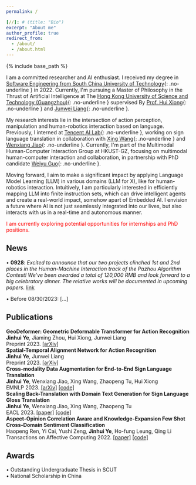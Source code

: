 ```yaml
---
permalink: /

[//]: # (title: "Bio")
excerpt: "About me"
author_profile: true
redirect_from: 
  - /about/
  - /about.html
---
```


{% include base_path %}

I am a committed researcher and AI enthusiast. I received my degree in [Software Engineering from South China University of Technology](http://www2.scut.edu.cn/sse/){: .no-underline } in 2022. Currently, I'm pursuing a Master of Philosophy in the Thrust of Artificial Intelligence at The [Hong Kong University of Science and Technology (Guangzhou)](https://hkust-gz.edu.cn/academics/four-hubs/information-hub/artificial-intelligence){: .no-underline } supervised By [Prof. Hui Xiong](https://scholar.google.com/citations?user=cVDF1tkAAAAJ&hl=zh-CN&oi=ao){: .no-underline } and [Junwei Liang](https://junweiliang.me/index.html){: .no-underline }.

My research interests lie in the intersection of action perception, manipulation and human-robotics interaction based on language. 
Previously, I interned at [Tencent AI Lab](https://ai.tencent.com/ailab/nlp/en/index.html){: .no-underline }, working on sign language translation in collaboration with [Xing Wang](http://xingwang4nlp.com/){: .no-underline } and [Wenxiang Jiao](https://wxjiao.github.io/){: .no-underline }. Currently, I'm part of the Multimodal Human-Computer Interaction Group at HKUST-GZ, focusing on multimodal human-computer interaction and collaboration, in partnership with PhD candidate [Weiyu Guo](https://guoweiyu.github.io/){: .no-underline }.

Moving forward, I aim to make a significant impact by applying Language Model Learning (LLM) in various domains (LLM for X), like for human-robotics interaction.  Intuitively, I am particularly interested in efficiently mapping LLM into finite instruction sets, which can drive intelligent agents and create a real-world impact, somehow apart of Embedded AI.
I envision a future where AI is not just seamlessly integrated into our lives, but also interacts with us in a real-time and autonomous manner.

<span style="color:red">I am currently exploring potential opportunities for internships and PhD positions.</span>


News
------
• **0928**:
*Excited to announce that our two projects clinched 1st and 2nd places in the Human-Machine Interaction track of the Pazhou Algorithm Contest! We've been awarded a total of 120,000 RMB and look forward to a big celebratory dinner. 
The relative works will be documented in upcoming papers.* [link](https://mp.weixin.qq.com/s/_FuuvX1wKAW9dPBHi3yj8w)

[//]: # (• 0926:)

[//]: # (Participated in World Cleanup Day, collectively removing 17,970 items weighing 0.52 tons of marine debris. A fun and meaningful experience!)

• Before 08/30/2023: [...]


[//]: # (My mission is to conduct impactful and beneficial research that aids in bridging the gap between humans and AI. I envision a future where AI is not just seamlessly integrated into our lives, but also interacts with us in a real-time and autonomous manner.)

Publications
------
**GeoDeformer: Geometric Deformable Transformer for Action Recognition** <br>
  **Jinhui Ye**, Jiaming Zhou, Hui Xiong, Junwei Liang <br>
  Preprint 2023. [[arXiv]](https://arxiv.org/abs/2311.17975) <br>
**Spatial-Temporal Alignment Network for Action Recognition** <br>
  **Jinhui Ye**, Junwei Liang <br>
  Preprint 2023. [[arXiv]](https://arxiv.org/pdf/2308.09897.pdf) <br>
**Cross-modality Data Augmentation for End-to-End Sign Language Translation** <br>
  **Jinhui Ye**, Wenxiang Jiao, Xing Wang, Zhaopeng Tu, Hui Xiong <br>
  EMNLP 2023. [[arXiv]](https://arxiv.org/abs/2305.11096) [[code]](https://github.com/Atrewin/SignXmDA) <br>
**Scaling Back-Translation with Domain Text Generation for Sign Language Gloss Translation**  <br>
  **Jinhui Ye**, Wenxiang Jiao, Xing Wang, Zhaopeng Tu <br>
  EACL 2023. [[paper]](https://aclanthology.org/2023.eacl-main.34/) [[code]](https://github.com/Atrewin/PGen) <br>
**Aspect-Opinion Correlation Aware and Knowledge-Expansion Few Shot Cross-Domain Sentiment Classification** <br>
  Haopeng Ren, Yi Cai, Yushi Zeng, **Jinhui Ye**, Ho-fung Leung,  Qing Li <br>
  Transactions on Affective Computing 2022. [[paper]](https://ieeexplore.ieee.org/stamp/stamp.jsp?arnumber=9882094&casa_token=H2dOk5uWLXgAAAAA:Ex7FLRmkurlYY1x2rThmKne_NadSVUiOH2QcCx5IekFMxYYhF0wgGaf9DOXqFQdtGZPJGT9VNCiCGYs) [[code]](https://github.com/Atrewin/CroDomainFSSA)

Awards
------

• Outstanding Undergraduate Thesis in SCUT <br>
• National Scholarship in China

